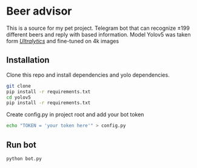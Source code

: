 # Beer advisor

This is a source for my pet project. Telegram bot that can recognize ±199 different beers and reply with based information.
Model Yolov5 was taken form *[Ultralytics](https://github.com/ultralytics/yolov5/)* and fine-tuned on 4k images

## Installation
Clone this repo and install dependencies and yolo dependencies.

```sh
git clone
pip install -r requirements.txt 
cd yolov5
pip install -r requirements.txt 
```
Create config.py in project root and add your bot token
```sh
echo "TOKEN = 'your token here'" > config.py
```
## Run bot

```sh
python bot.py
```


